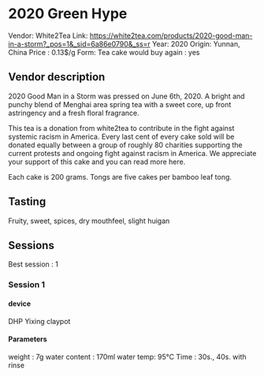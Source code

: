 # 2020 Green Hype

Vendor: White2Tea
Link: https://white2tea.com/products/2020-good-man-in-a-storm?_pos=1&_sid=6a86e0790&_ss=r
Year: 2020
Origin: Yunnan, China
Price : 0.13$/g
Form: Tea cake
would buy again : yes

## Vendor description 

2020 Good Man in a Storm was pressed on June 6th, 2020. A bright and punchy blend of Menghai area spring tea with a sweet core, up front astringency and a fresh floral fragrance.

This tea is a donation from white2tea to contribute in the fight against systemic racism in America. Every last cent of every cake sold will be donated equally between a group of roughly 80 charities supporting the current protests and ongoing fight against racism in America. We appreciate your support of this cake and you can read more here.

Each cake is 200 grams. Tongs are five cakes per bamboo leaf tong.

## Tasting

Fruity, sweet, spices, dry mouthfeel, slight huigan

## Sessions

Best session : 1

### Session 1

#### device 

DHP Yixing claypot

#### Parameters

weight : 7g
water content : 170ml
water temp: 95°C
Time : 30s., 40s.
with rinse

